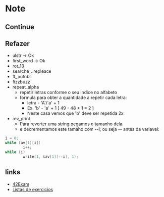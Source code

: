 # Note

## Continue

## Refazer
- ulstr -> Ok
- first_word -> Ok
- rot_13
- searche_..repleace
- ft_putnbr
- fizzbuzz
- repeat_alpha
	- repetir letras conforme o seu indice no alfabeto
 	- formula para obter a quantidade a repetir cada letra:
		- letra - 'A'/'a' + 1
		- Ex. 'b' - 'a' + 1 [ 49 - 48 + 1 = 2 ]
		- Neste casa vemos que 'b' deve ser repetida 2x
- rev_print
	- Para reverter uma string pegamos o tamanho dela
	- e decrementamos este tamaho com --i; ou seja -- antes da variavel:
```c
i = 0;
while (av[1][i])
        i++;
while (i)
        write(1, &av[1][--i], 1);
```

## links
- [42Exam](https://github.com/jcluzet/42_EXAM)
- [Listas de exercicios](http://nigal.freeshell.org/42/exam-review.php)
